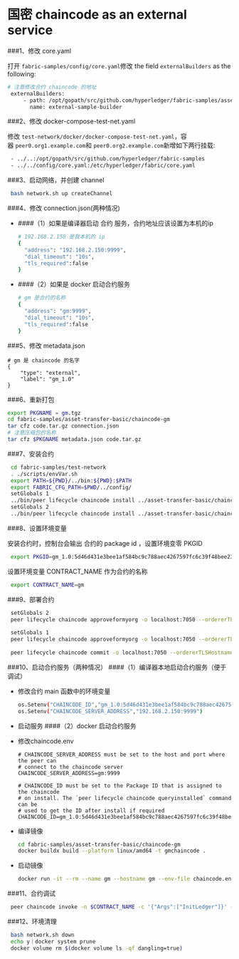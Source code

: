 # 国密 chaincode as an external service

###1、修改 core.yaml

  打开 `fabric-samples/config/core.yaml`修改 the field `externalBuilders` as the following:

   ```bash
   # 注意修改合约 chaincode 的地址
    externalBuilders:
        - path: /opt/gopath/src/github.com/hyperledger/fabric-samples/asset-transfer-basic/chaincode-gm/sampleBuilder
          name: external-sample-builder
   ```

###2、修改 docker-compose-test-net.yaml

  修改 `test-network/docker/docker-compose-test-net.yaml`，容器 `peer0.org1.example.com`和 `peer0.org2.example.com`新增如下两行挂载:

   ```bash
    - ../..:/opt/gopath/src/github.com/hyperledger/fabric-samples
    - ../../config/core.yaml:/etc/hyperledger/fabric/core.yaml
   ```

###3、启动网络，并创建 channel

   ```bash
    bash network.sh up createChannel
   ```

###4、修改 connection.json(两种情况)
- ####（1）如果是编译器启动 合约 服务，合约地址应该设置为本机的ip

    ```bash
    # 192.168.2.150 是我本机的 ip
    {
      "address": "192.168.2.150:9999",
      "dial_timeout": "10s",
      "tls_required":false
    }
    ```

- ####（2）如果是 docker 启动合约服务

    ```bash
    # gm 是合约的名称
    {
      "address": "gm:9999",
      "dial_timeout": "10s",
      "tls_required":false
    }
    ```

###5、修改 metadata.json

  ```
  # gm 是 chaincode 的名字
  {
      "type": "external",
      "label": "gm_1.0"
  }
  ```

###6、重新打包

   ```bash
   export PKGNAME = gm.tgz
   cd fabric-samples/asset-transfer-basic/chaincode-gm
   tar cfz code.tar.gz connection.json
   # 注意压缩包的名称
   tar cfz $PKGNAME metadata.json code.tar.gz
   ```

###7、安装合约

   ```bash
    cd fabric-samples/test-network
    . ./scripts/envVar.sh
    export PATH=${PWD}/../bin:${PWD}:$PATH
    export FABRIC_CFG_PATH=$PWD/../config/
    setGlobals 1
    ../bin/peer lifecycle chaincode install ../asset-transfer-basic/chaincode-gm/$PKGNAME
    setGlobals 2
    ../bin/peer lifecycle chaincode install ../asset-transfer-basic/chaincode-gm/$PKGNAME
   ```

###8、设置环境变量

  安装合约时，控制台会输出 合约的 package id ，设置环境变零 PKGID

   ```bash
    export PKGID=gm_1.0:5d46d431e3bee1af584bc9c788aec4267597fc6c39f48bee23400c8860cee793
   ```

  设置环境变量 CONTRACT_NAME 作为合约的名称

   ```bash
    export CONTRACT_NAME=gm
   ```

###9、部署合约

   ```bash
    setGlobals 2
    peer lifecycle chaincode approveformyorg -o localhost:7050 --ordererTLSHostnameOverride orderer.example.com --tls --cafile $PWD/organizations/ordererOrganizations/example.com/orderers/orderer.example.com/msp/tlscacerts/tlsca.example.com-cert.pem --channelID mychannel --name $CONTRACT_NAME --version 1.0 --package-id $PKGID --sequence 1
    
    setGlobals 1
    peer lifecycle chaincode approveformyorg -o localhost:7050 --ordererTLSHostnameOverride orderer.example.com --tls --cafile $PWD/organizations/ordererOrganizations/example.com/orderers/orderer.example.com/msp/tlscacerts/tlsca.example.com-cert.pem --channelID mychannel --name $CONTRACT_NAME --version 1.0 --package-id $PKGID --sequence 1
    
    peer lifecycle chaincode commit -o localhost:7050 --ordererTLSHostnameOverride orderer.example.com --tls --cafile $PWD/organizations/ordererOrganizations/example.com/orderers/orderer.example.com/msp/tlscacerts/tlsca.example.com-cert.pem --channelID mychannel --name $CONTRACT_NAME --peerAddresses localhost:7051 --tlsRootCertFiles $PWD/organizations/peerOrganizations/org1.example.com/peers/peer0.org1.example.com/tls/ca.crt --peerAddresses localhost:9051 --tlsRootCertFiles organizations/peerOrganizations/org2.example.com/peers/peer0.org2.example.com/tls/ca.crt --version 1.0 --sequence 1
   ```

###10、启动合约服务（两种情况）
####（1）编译器本地启动合约服务（便于调试）
- 修改合约 main 函数中的环境变量

    ```bash
    os.Setenv("CHAINCODE_ID","gm_1.0:5d46d431e3bee1af584bc9c788aec4267597fc6c39f48bee23400c8860cee793")
    os.Setenv("CHAINCODE_SERVER_ADDRESS","192.168.2.150:9999")
    ```

- 启动服务
####（2）docker 启动合约服务
- 修改chaincode.env

    ```
    # CHAINCODE_SERVER_ADDRESS must be set to the host and port where the peer can
    # connect to the chaincode server
    CHAINCODE_SERVER_ADDRESS=gm:9999
      
    # CHAINCODE_ID must be set to the Package ID that is assigned to the chaincode
    # on install. The `peer lifecycle chaincode queryinstalled` command can be
    # used to get the ID after install if required
    CHAINCODE_ID=gm_1.0:5d46d431e3bee1af584bc9c788aec4267597fc6c39f48bee23400c8860cee793
    ```

- 编译镜像

    ```bash
    cd fabric-samples/asset-transfer-basic/chaincode-gm
    docker buildx build --platform linux/amd64 -t gmchaincode .
    ```

- 启动镜像

    ```bash
    docker run -it --rm --name gm --hostname gm --env-file chaincode.env --network=docker_test gmchaincode
    ```


###11、合约调试

   ```bash
    peer chaincode invoke -n $CONTRACT_NAME -c '{"Args":["InitLedger"]}' -o localhost:7050 --ordererTLSHostnameOverride orderer.example.com --tls --cafile "$PWD/organizations/ordererOrganizations/example.com/orderers/orderer.example.com/msp/tlscacerts/tlsca.example.com-cert.pem" -C mychannel
   ```
###12、环境清理

   ```bash
    bash network.sh down
    echo y｜docker system prune
    docker volume rm $(docker volume ls -qf dangling=true)
   ```